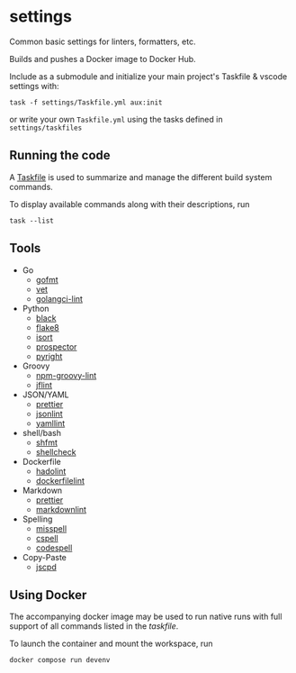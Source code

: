 # settings

Common basic settings for linters, formatters, etc.

Builds and pushes a Docker image to Docker Hub.

Include as a submodule and initialize your main project's Taskfile & vscode settings with:

    task -f settings/Taskfile.yml aux:init

or write your own `Taskfile.yml` using the tasks defined in `settings/taskfiles`

## Running the code

A [Taskfile][taskfile-file] is used to summarize and manage the different build system commands.

[taskfile-file]: ./Taskfile.yaml

To display available commands along with their descriptions, run

    task --list

## Tools

- Go
  - [gofmt](https://pkg.go.dev/cmd/gofmt)
  - [vet](https://pkg.go.dev/cmd/vet)
  - [golangci-lint](https://github.com/golangci/golangci-lint)
- Python
  - [black](tbd)
  - [flake8](tbd)
  - [isort](tbd)
  - [prospector](tbd)
  - [pyright](tbd)
- Groovy
  - [npm-groovy-lint](https://github.com/nvuillam/npm-groovy-lint)
  - [jflint](https://github.com/miyajan/jflint)
- JSON/YAML
  - [prettier](https://github.com/prettier/prettier)
  - [jsonlint](https://github.com/zaach/jsonlint)
  - [yamllint](https://github.com/adrienverge/yamllint)
- shell/bash
  - [shfmt](https://github.com/mvdan/sh)
  - [shellcheck](https://github.com/koalaman/shellcheck)
- Dockerfile
  - [hadolint](https://github.com/hadolint/hadolint)
  - [dockerfilelint](https://github.com/replicatedhq/dockerfilelint)
- Markdown
  - [prettier](https://github.com/prettier/prettier)
  - [markdownlint](https://github.com/DavidAnson/markdownlint)
- Spelling
  - [misspell](https://github.com/client9/misspell)
  - [cspell](https://github.com/streetsidesoftware/cspell)
  - [codespell](https://github.com/codespell-project/codespell)
- Copy-Paste
  - [jscpd](https://github.com/kucherenko/jscpd)

## Using Docker

The accompanying docker image may be used to run native runs with full support of all commands listed in the _taskfile_.

To launch the container and mount the workspace, run

    docker compose run devenv
